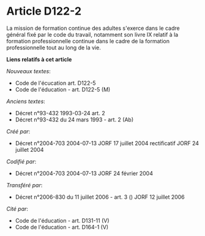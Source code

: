 # Article D122-2

La mission de formation continue des adultes s'exerce dans le cadre général fixé par le code du travail, notamment son livre
IX relatif à la formation professionnelle continue dans le cadre de la formation professionnelle tout au long de la vie.

**Liens relatifs à cet article**

_Nouveaux textes_:

  - Code de l'écucation art. D122-5
  - Code de l'éducation - art. D122-5 (M)

_Anciens textes_:

  - Décret n°93-432 1993-03-24 art. 2
  - Décret n°93-432 du 24 mars 1993 - art. 2 (Ab)

_Créé par_:

  - Décret n°2004-703 2004-07-13 JORF 17 juillet 2004 rectificatif JORF 24 juillet 2004

_Codifié par_:

  - Décret n°2004-703 2004-07-13 JORF 24 février 2004

_Transféré par_:

  - Décret n°2006-830 du 11 juillet 2006 - art. 3 () JORF 12 juillet 2006

_Cité par_:

  - Code de l'éducation - art. D131-11 (V)
  - Code de l'éducation - art. D164-1 (V)
